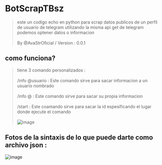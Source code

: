 # BotScrapTBsz
> este un codigo echo en python para scrap datos publicos de un perfil de usuario de telegram utilizando la misma api get de telegram podemos optener datos o informacion
<br></br>
> By @AvaStrOficial / Version : 0.0.1
## como funciona?
> tiene 3 comando personalizados :
<br></br>
/info @usuario : Este comando sirve para sacar informacion a un usuario nombrado
 <br></br>
/info @ : Este comando sirve para sacar su propia informacion
 <br></br>
/start : Este coamando sirve para sacar la id espesificando el lugar donde ejecute el comando
<br></br>
![image](https://github.com/AvastrOficial/BotScrapTBsz/assets/91764815/a3735f5d-c223-4022-aaa4-6738d2f41e99)
## Fotos de la sintaxis de lo que puede darte como archivo json :
![image](https://github.com/AvastrOficial/BotScrapTBsz/assets/91764815/5053836f-87c4-4b6e-9582-5e8e9a5e8565)
